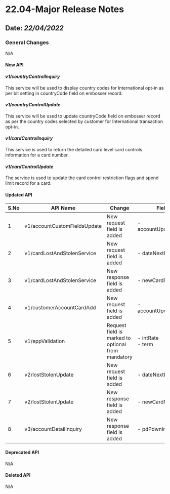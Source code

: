 # 22.04-Major Release Notes

## Date: *22/04/2022*

### General Changes

N/A

#### New API

#### *v1/countryControlInquiry*

This service will be used to display country codes for International opt-in as per bit setting in countryCode field on embosser record.

#### *v1/countryControlUpdate*

This service will be used to update countryCode field on embosser record as per the country codes selected by customer for International transaction opt-in.

#### *v1/cardControlInquiry*

This service is used to return the detailed card level card controls information for a card number.

#### *v1/cardControlUpdate*

The service is used to update the card control restriction flags and spend limit record for a card.

#### Updated API

| S.No   | API Name                     | Change                                             | Fields                   |
|--------|------------------------------|----------------------------------------------------|--------------------------|
| 1      | v1/accountCustomFieldsUpdate | New request field is added                         | -   accountUpdateSwitch  |
| 2      | v1/cardLostAndStolenService  | New request field is added                         | -   dateNextExpr         |
| 3      | v1/cardLostAndStolenService  | New response field is added                        | -   newCardNbr           |
| 4      | v1/customerAccountCardAdd    | New request field is added                         | -   accountUpdateSwitch  |
| 5      | v1/eppValidation             | Request field is marked to optional from mandatory | -   intRate<br/>-   term |
| 6      | v2/lostStolenUpdate          | New request field is added                         | -   dateNextExpr         |
| 7      | v2/lostStolenUpdate          | New response field is added                        | -   newCardNbr           |
| 8      | v3/accountDetailInquiry      | New response field is added                        | -   pdPdwnInitBal        |

#### Deprecated   API

N/A

#### Deleted API

N/A
